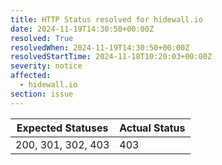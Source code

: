 ```yaml
---
title: HTTP Status resolved for hidewall.io
date: 2024-11-19T14:30:50+00:00Z
resolved: True
resolvedWhen: 2024-11-19T14:30:50+00:00Z
resolvedStartTime: 2024-11-18T10:20:03+00:00Z
severity: notice
affected:
  - hidewall.io
section: issue
---
```


| Expected Statuses | Actual Status  |
|-------------------|----------------|
| 200, 301, 302, 403 | 403 |
